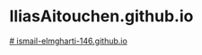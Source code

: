 # IliasAitouchen.github.io
 <a href="https://https://iliasaitouchen.github.io/" target="_blank" class=" text-white">
                            # ismail-elmgharti-146.github.io
